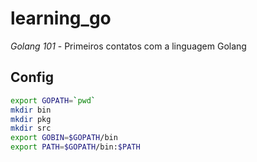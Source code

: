 # learning_go

*Golang 101* - Primeiros contatos com a linguagem Golang

## Config

``` bash
export GOPATH=`pwd`
mkdir bin
mkdir pkg
mkdir src
export GOBIN=$GOPATH/bin
export PATH=$GOPATH/bin:$PATH
```
